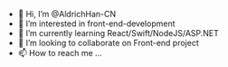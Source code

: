 - 👋 Hi, I’m @AldrichHan-CN
- 👀 I’m interested in front-end-development
- 🌱 I’m currently learning React/Swift/NodeJS/ASP.NET
- 💞️ I’m looking to collaborate on Front-end project
- 📫 How to reach me ...

<!---
AldrichHan-CN/AldrichHan-CN is a ✨ special ✨ repository because its `README.md` (this file) appears on your GitHub profile.
You can click the Preview link to take a look at your changes.
--->

